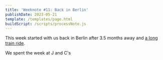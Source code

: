 ```yaml
---
title: 'Weeknote #11: Back in Berlin'
publishDate: 2023-05-21
template: /templates/page.html
buildScript: /scripts/processNote.js
---
```


This week started with us back in Berlin after 3.5 months away and [a long train ride]().

We spent the week at J and C's 
